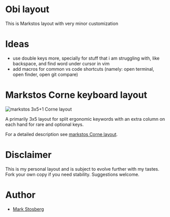 # Obi layout

This is Markstos layout with very minor customization

Ideas
=====

- use double keys more, specially for stuff that i am struggling with, like backspace, and find word under cursor in vim
- add macros for common vs code shortcuts (namely: open terminal, open finder, open git compare)


# Markstos Corne keyboard layout

![markstos 3x5+1 Corne layout](https://mark.stosberg.com/content/images/2022/11/markstos-3x5-plus-1-layout-v2.2.png)

A primarily 3x5 layout for split ergonomic keywords with an extra column on each hand for rare and optional keys.

For a detailed description see [markstos Corne layout](https://mark.stosberg.com/markstos-corne-3x5-1-keyboard-layout).

# Disclaimer

This is my personal layout and is subject to evolve further with my tastes. Fork your own copy if you need stability. Suggestions welcome.

# Author

* [Mark Stosberg](mailto:mark@stosberg.com)

